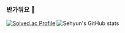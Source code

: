 ### 반가워요 👋
[![Solved.ac Profile](http://mazassumnida.wtf/api/v2/generate_badge?boj=aprkfrmrgua1)](https://solved.ac/aprkfrmrgua1/) 
![Sehyun's GitHub stats](https://github-readme-stats.vercel.app/api?username=repairedserver&&show_icons=true&theme=radical)
